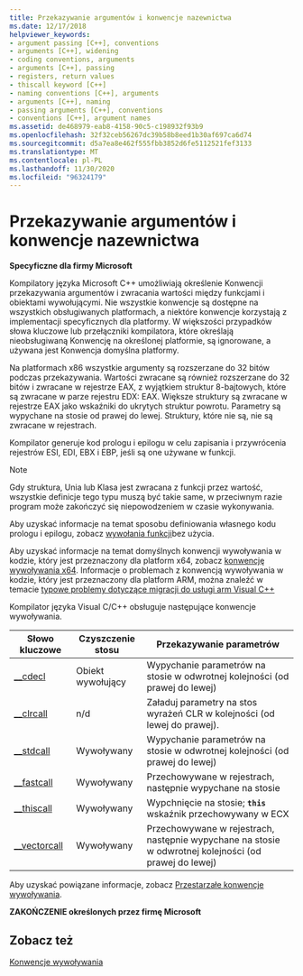 ```yaml
---
title: Przekazywanie argumentów i konwencje nazewnictwa
ms.date: 12/17/2018
helpviewer_keywords:
- argument passing [C++], conventions
- arguments [C++], widening
- coding conventions, arguments
- arguments [C++], passing
- registers, return values
- thiscall keyword [C++]
- naming conventions [C++], arguments
- arguments [C++], naming
- passing arguments [C++], conventions
- conventions [C++], argument names
ms.assetid: de468979-eab8-4158-90c5-c198932f93b9
ms.openlocfilehash: 32f32ceb56267dc39b58b8eed1b30af697ca6d74
ms.sourcegitcommit: d5a7ea8e462f555fbb3852d6fe5112521fef3133
ms.translationtype: MT
ms.contentlocale: pl-PL
ms.lasthandoff: 11/30/2020
ms.locfileid: "96324179"
---
```

# <a name="argument-passing-and-naming-conventions"></a>Przekazywanie argumentów i konwencje nazewnictwa

**Specyficzne dla firmy Microsoft**

Kompilatory języka Microsoft C++ umożliwiają określenie Konwencji przekazywania argumentów i zwracania wartości między funkcjami i obiektami wywołującymi. Nie wszystkie konwencje są dostępne na wszystkich obsługiwanych platformach, a niektóre konwencje korzystają z implementacji specyficznych dla platformy. W większości przypadków słowa kluczowe lub przełączniki kompilatora, które określają nieobsługiwaną Konwencję na określonej platformie, są ignorowane, a używana jest Konwencja domyślna platformy.

Na platformach x86 wszystkie argumenty są rozszerzane do 32 bitów podczas przekazywania. Wartości zwracane są również rozszerzane do 32 bitów i zwracane w rejestrze EAX, z wyjątkiem struktur 8-bajtowych, które są zwracane w parze rejestru EDX: EAX. Większe struktury są zwracane w rejestrze EAX jako wskaźniki do ukrytych struktur powrotu. Parametry są wypychane na stosie od prawej do lewej. Struktury, które nie są, nie są zwracane w rejestrach.

Kompilator generuje kod prologu i epilogu w celu zapisania i przywrócenia rejestrów ESI, EDI, EBX i EBP, jeśli są one używane w funkcji.

> [!NOTE]
> Gdy struktura, Unia lub Klasa jest zwracana z funkcji przez wartość, wszystkie definicje tego typu muszą być takie same, w przeciwnym razie program może zakończyć się niepowodzeniem w czasie wykonywania.

Aby uzyskać informacje na temat sposobu definiowania własnego kodu prologu i epilogu, zobacz [wywołania funkcji](../cpp/naked-function-calls.md)bez użycia.

Aby uzyskać informacje na temat domyślnych konwencji wywoływania w kodzie, który jest przeznaczony dla platform x64, zobacz [konwencję wywoływania x64](../build/x64-calling-convention.md). Informacje o problemach z konwencją wywoływania w kodzie, który jest przeznaczony dla platform ARM, można znaleźć w temacie [typowe problemy dotyczące migracji do usługi arm Visual C++](../build/common-visual-cpp-arm-migration-issues.md)

Kompilator języka Visual C/C++ obsługuje następujące konwencje wywoływania.

|Słowo kluczowe|Czyszczenie stosu|Przekazywanie parametrów|
|-------------|-------------------|-----------------------|
|[__cdecl](../cpp/cdecl.md)|Obiekt wywołujący|Wypychanie parametrów na stosie w odwrotnej kolejności (od prawej do lewej)|
|[__clrcall](../cpp/clrcall.md)|n/d|Załaduj parametry na stos wyrażeń CLR w kolejności (od lewej do prawej).|
|[__stdcall](../cpp/stdcall.md)|Wywoływany|Wypychanie parametrów na stosie w odwrotnej kolejności (od prawej do lewej)|
|[__fastcall](../cpp/fastcall.md)|Wywoływany|Przechowywane w rejestrach, następnie wypychane na stosie|
|[__thiscall](../cpp/thiscall.md)|Wywoływany|Wypchnięcie na stosie; **`this`** wskaźnik przechowywany w ECX|
|[__vectorcall](../cpp/vectorcall.md)|Wywoływany|Przechowywane w rejestrach, następnie wypychane na stosie w odwrotnej kolejności (od prawej do lewej)|

Aby uzyskać powiązane informacje, zobacz [Przestarzałe konwencje wywoływania](../cpp/obsolete-calling-conventions.md).

**ZAKOŃCZENIE określonych przez firmę Microsoft**

## <a name="see-also"></a>Zobacz też

[Konwencje wywoływania](../cpp/calling-conventions.md)

